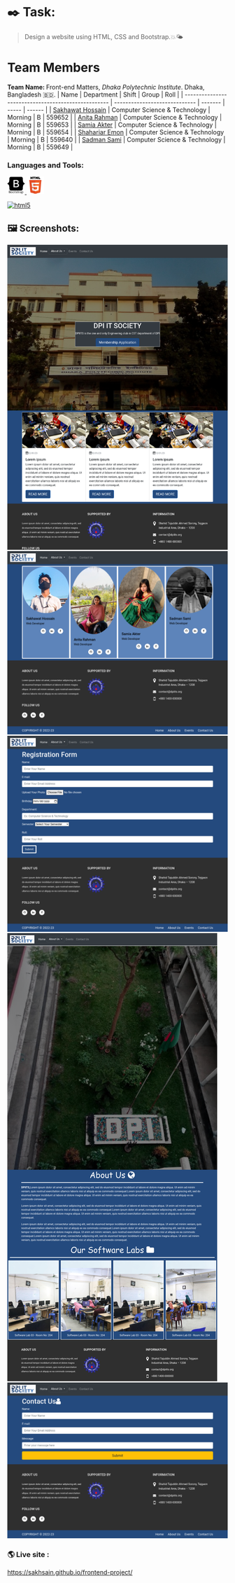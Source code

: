 # ✒️ Task:
> Design a website using HTML, CSS and Bootstrap.💥🌤️

# Team Members
<b>Team Name: </b> Front-end Matters, _Dhaka Polytechnic Institute_.
Dhaka, Bangladesh 🇧🇩.
| Name                                                | Department                    | Shift   | Group | Roll   |
| --------------------------------------------------- | ----------------------------- | ------- | ----- | ------ |
| [Sakhawat Hossain](https://github.com/sakhsain)                                   | Computer Science & Technology | Morning | B     | 559652 |
| [Anita Rahman](#)                                      | Computer Science & Technology | Morning | B     | 559653 |
| [Samia Akter](#) | Computer Science & Technology | Morning | B     | 559654 |
| [Shahariar Emon](#) | Computer Science & Technology | Morning | B     | 559640 |
| [Sadman Sami](#) | Computer Science & Technology | Morning | B     | 559649 |

<h3 align="left">Languages and Tools:</h3>
<p align="left"> <a href="https://getbootstrap.com" target="_blank" rel="noreferrer"> <img src="https://raw.githubusercontent.com/devicons/devicon/master/icons/bootstrap/bootstrap-plain-wordmark.svg" alt="bootstrap" width="40" height="40"/> </a> 
<a href="https://www.w3.org/html/" target="_blank" rel="noreferrer"> <img src="https://raw.githubusercontent.com/devicons/devicon/master/icons/html5/html5-original-wordmark.svg" alt="html5" width="40" height="40"/> </a> </p>
<a href="https://www.w3.org/css/" target="_blank" rel="noreferrer"> <img src="https://upload.wikimedia.org/wikipedia/commons/thumb/d/d5/CSS3_logo_and_wordmark.svg/363px-CSS3_logo_and_wordmark.svg.png" alt="html5" width="40" height="40"/> </a> </p>

## 🖼️ Screenshots:

![Homepage](screenshots/screenshot.png)
![Team](screenshots/Team%20-%20DPIITS.png)
![Registration](screenshots/Registration%20-%20DPIITS.png)
![About](screenshots/About%20-%20DPIITS.png)
![Contact](screenshots/Contact%20Us%20-%20DPIITS.png)


### 🌎 Live site : 
<a href="https://sakhsain.github.io/frontend-project">https://sakhsain.github.io/frontend-project/</a>
